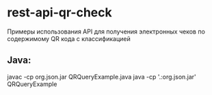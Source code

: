 # rest-api-qr-check
Примеры использования API для получения электронных чеков по содержимому QR кода с классификацией
## Java:
javac -cp org.json.jar QRQueryExample.java
java -cp '.:org.json.jar' QRQueryExample 
